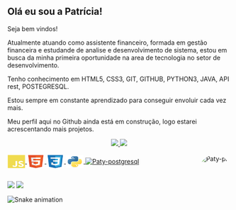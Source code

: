 ## Olá eu sou a Patrícia!
Seja bem vindos!

Atualmente atuando como assistente financeiro, formada em gestão financeira e estudande de analise e desenvolvimento de sistema, estou em busca da minha primeira oportunidade na area de tecnologia no setor de desenvolvimento. 

Tenho conhecimento em HTML5, CSS3, GIT, GITHUB, PYTHON3, JAVA, API rest, POSTEGRESQL.

Estou sempre em constante aprendizado para conseguir envoluir cada vez mais. 

Meu perfil aqui no Github ainda está em construção, logo estarei acrescentando mais projetos. 


<div align="center">
  <a href="https://https://github.com/PatriciaMartins1">
  <img height="150em" src="https://github-readme-stats.vercel.app/api?username=patriciamartins1&show_icons=true&theme=radical&include_all_commits=true&count_private=true"/>
  <img height="150em" src="https://github-readme-stats.vercel.app/api/top-langs/?username=patriciamartins1&layout=compact&langs_count=7&theme=radical"/>
</div>
<div style="display: inline_block"><br>
  <img align="center" alt="Paty-Js" height="30" width="40" src="https://raw.githubusercontent.com/devicons/devicon/master/icons/javascript/javascript-plain.svg">  
  <img align="center" alt="Paty-HTML" height="30" width="40" src="https://raw.githubusercontent.com/devicons/devicon/master/icons/html5/html5-original.svg">
  <img align="center" alt="Paty-CSS" height="30" width="40" src="https://raw.githubusercontent.com/devicons/devicon/master/icons/css3/css3-original.svg">
  <img align="right" alt="Paty-pic" height="150" style="border-radius:50px;" src="https://images-wixmp-ed30a86b8c4ca887773594c2.wixmp.com/f/34ac285a-b95d-471b-8c35-43030ce9a4bc/deyqcws-30f97e74-136b-421d-9b45-09a864380876.jpg/v1/fill/w_874,h_915,q_70,strp/boom___chibi_jinx_by_keitherine_deyqcws-pre.jpg?token=eyJ0eXAiOiJKV1QiLCJhbGciOiJIUzI1NiJ9.eyJzdWIiOiJ1cm46YXBwOjdlMGQxODg5ODIyNjQzNzNhNWYwZDQxNWVhMGQyNmUwIiwiaXNzIjoidXJuOmFwcDo3ZTBkMTg4OTgyMjY0MzczYTVmMGQ0MTVlYTBkMjZlMCIsIm9iaiI6W1t7ImhlaWdodCI6Ijw9MTM0MCIsInBhdGgiOiJcL2ZcLzM0YWMyODVhLWI5NWQtNDcxYi04YzM1LTQzMDMwY2U5YTRiY1wvZGV5cWN3cy0zMGY5N2U3NC0xMzZiLTQyMWQtOWI0NS0wOWE4NjQzODA4NzYuanBnIiwid2lkdGgiOiI8PTEyODAifV1dLCJhdWQiOlsidXJuOnNlcnZpY2U6aW1hZ2Uub3BlcmF0aW9ucyJdfQ.rWQ4LmPN-34Lt_zFmArOyU1js6Dsb317pRMF-jwv_-g">
  <img align="center" alt="Paty-CSS" height="30" width="40"
src="https://raw.githubusercontent.com/devicons/devicon/master/icons/python/python-original.svg"> 
<img align="center" alt="Paty-postgresql" height="30" width="40" src="[https://raw.githubusercontent.com/devicons/devicon/master/icons/javascript/javascript-plain.svg](https://www.google.com/url?sa=i&url=https%3A%2F%2Fwww.flaticon.com%2Ffree-icon%2Fpostgre_5968342&psig=AOvVaw0h_Q80wiNlC8XovWZS04Hg&ust=1697478389299000&source=images&cd=vfe&ved=0CBEQjRxqFwoTCKDB6vTN-IEDFQAAAAAdAAAAABAE)">



  
</div>

##
<div> 	
  <a href = "mailto:patriciamartins8655@gmail.com"><img src="https://img.shields.io/badge/Gmail-D14836?style=for-the-badge&logo=gmail&logoColor=white" target="_blank"></a>
  <a href="https://www.linkedin.com/in/patricia-1/" target="_blank"><img src="https://img.shields.io/badge/-LinkedIn-%230077B5?style=for-the-badge&logo=linkedin&logoColor=white" target="_blank"></a> 
  
  ![Snake animation](https://github.com/PatriciaMartins1/PatriciaMartins1/blob/output/github-contribution-grid-snake.svg)
  
</div>
